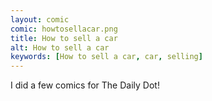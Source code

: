 ```yaml
---
layout: comic
comic: howtosellacar.png
title: How to sell a car
alt: How to sell a car
keywords: [How to sell a car, car, selling]
---
```


I did a few comics for The Daily Dot!